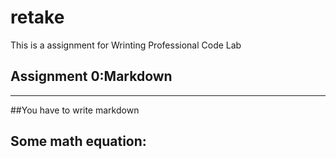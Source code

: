 # retake
This is a assignment for Wrinting Professional Code Lab
## Assignment 0:Markdown  
---
##You have to write markdown  
## Some math equation:
